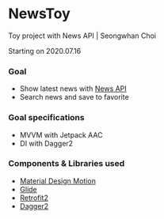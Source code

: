 # NewsToy
Toy project with News API | Seongwhan Choi

Starting on 2020.07.16

### Goal
- Show latest news with [News API](https://newsapi.org)
- Search news and save to favorite

### Goal specifications
- MVVM with Jetpack AAC
- DI with Dagger2

### Components & Libraries used
- [Material Design Motion](https://material.io/develop/android/theming/motion)
- [Glide](https://github.com/bumptech/glide)
- [Retrofit2](https://square.github.io/retrofit/)
- [Dagger2](https://dagger.dev)
